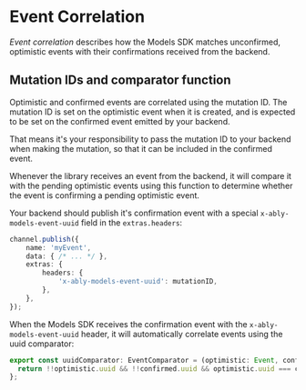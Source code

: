 # Event Correlation

*Event correlation* describes how the Models SDK matches unconfirmed, optimistic events with their confirmations received from the backend.

## Mutation IDs and comparator function

Optimistic and confirmed events are correlated using the mutation ID.
The mutation ID is set on the optimistic event when it is created, and is expected to be set on the confirmed event emitted by your backend.

That means it's your responsibility to pass the mutation ID to your backend when making the mutation, so that it can be included in the confirmed event.

Whenever the library receives an event from the backend, it will compare it with the pending optimistic events using this function to determine whether the event is confirming a pending optimistic event.

Your backend should publish it's confirmation event with a special `x-ably-models-event-uuid` field in the `extras.headers`:

```ts
channel.publish({
	name: 'myEvent',
	data: { /* ... */ },
	extras: {
		headers: {
			'x-ably-models-event-uuid': mutationID,
		},
	},
});
```

When the Models SDK receives the confirmation event with the `x-ably-models-event-uuid` header, it will automatically correlate events using the uuid comparator:

```ts
export const uuidComparator: EventComparator = (optimistic: Event, confirmed: Event) => {
  return !!optimistic.uuid && !!confirmed.uuid && optimistic.uuid === confirmed.uuid;
};
```

